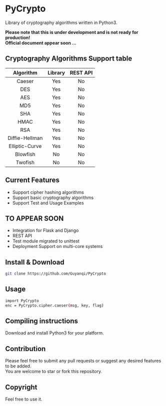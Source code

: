 # PyCrypto

Library of cryptography algorithms written in Python3. 

**Please note that this is under development and is not ready for production!**    
**Official document appear soon ...**

## Cryptography Algorithms Support table

| Algorithm | Library | REST API |
|:---------:| :------:| :-------:|
| Caeser | Yes  | No        |
| DES | Yes  | No        |
| AES | Yes  | No        |
| MD5 | Yes  | No       |
| SHA | Yes  | No       |
| HMAC | Yes  | No       |
| RSA | Yes  | No       |
| Diffie-Hellman | Yes  | No       |
| Elliptic-Curve  | Yes  | No       |
| Blowfish| No  | No        |
| Twofish | No  | No      |

## Current Features

+ Support cipher hashing algorithms  
+ Support basic cryptography algorithms   
+ Support Test and Usage Examples   

## TO APPEAR SOON

+ Integration for Flask and Django
+ REST API
+ Test module migrated to unittest
+ Deployment Support on multi-core systems

## Install & Download  
```bash
git clone https://github.com/Guyanqi/PyCrypto  
```
## Usage
```bash
import PyCrypto
enc = PyCrypto.cipher.caeser(msg, key, flag)
```  

## Compiling instructions

Download and install Python3 for your platform.

## Contribution

Please feel free to submit any pull requests or suggest any desired features to be added.  
You are welcome to star or fork this repository.  

## Copyright
Feel free to use it. 
